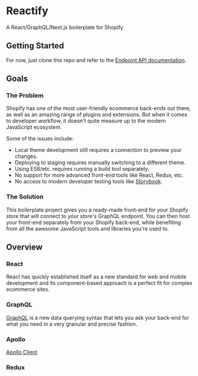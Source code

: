# Reactify
A React/GraphQL/Next.js boilerplate for Shopify

## Getting Started

For now, just clone this repo and refer to the [Endpoint API documentation](https://help.shopify.com/api/storefront-api). 

## Goals

### The Problem

Shopify has one of the most user-friendly ecommerce back-ends out there, as well as an amazing range of plugins and extensions. But when it comes to developer workflow, it doesn't quite measure up to the modern JavaScript ecosystem. 

Some of the issues include:

- Local theme development still requires a connection to preview your changes.
- Deploying to staging requires manually switching to a different theme.
- Using ES6/etc. requires running a build tool separately.
- No support for more advanced front-end tools like React, Redux, etc.
- No access to modern developer testing tools like [Storybook](http://storybook.js.org).

### The Solution

This boilerplate project gives you a ready-made front-end for your Shopify store that will connect to your store's GraphQL endpoint. You can then host your front-end separately from your Shopify back-end, while benefiting from all the awesome JavaScript tools and libraries you're used to. 

## Overview

### React

React has quickly established itself as a new standard for web and mobile development and its component-based approach is a perfect fit for complex ecommerce sites.

### GraphQL

[GraphQL](http://graphql.org) is a new data querying syntax that lets you ask your back-end for what you need in a very granular and precise fashion. 

### Apollo

[Apollo Client](https://github.com/apollographql/apollo-client)

### Redux

